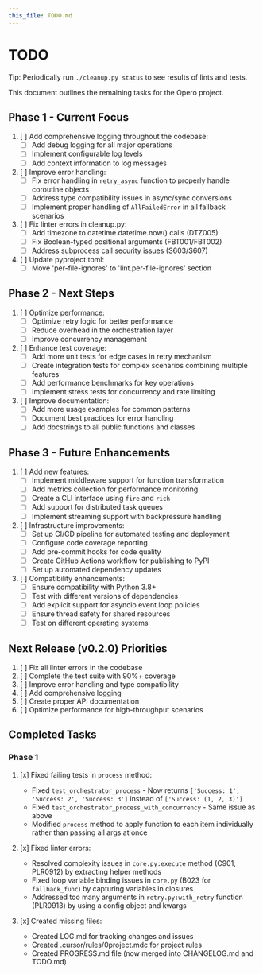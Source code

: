 ```yaml
---
this_file: TODO.md
---
```


# TODO

Tip: Periodically run `./cleanup.py status` to see results of lints and tests.

This document outlines the remaining tasks for the Opero project.

## Phase 1 - Current Focus

1. [ ] Add comprehensive logging throughout the codebase:
   - [ ] Add debug logging for all major operations
   - [ ] Implement configurable log levels
   - [ ] Add context information to log messages

2. [ ] Improve error handling:
   - [ ] Fix error handling in `retry_async` function to properly handle coroutine objects
   - [ ] Address type compatibility issues in async/sync conversions
   - [ ] Implement proper handling of `AllFailedError` in all fallback scenarios

3. [ ] Fix linter errors in cleanup.py:
   - [ ] Add timezone to datetime.datetime.now() calls (DTZ005)
   - [ ] Fix Boolean-typed positional arguments (FBT001/FBT002)
   - [ ] Address subprocess call security issues (S603/S607)

4. [ ] Update pyproject.toml:
   - [ ] Move 'per-file-ignores' to 'lint.per-file-ignores' section

## Phase 2 - Next Steps

1. [ ] Optimize performance:
   - [ ] Optimize retry logic for better performance
   - [ ] Reduce overhead in the orchestration layer
   - [ ] Improve concurrency management

2. [ ] Enhance test coverage:
   - [ ] Add more unit tests for edge cases in retry mechanism
   - [ ] Create integration tests for complex scenarios combining multiple features
   - [ ] Add performance benchmarks for key operations
   - [ ] Implement stress tests for concurrency and rate limiting

3. [ ] Improve documentation:
   - [ ] Add more usage examples for common patterns
   - [ ] Document best practices for error handling
   - [ ] Add docstrings to all public functions and classes

## Phase 3 - Future Enhancements

1. [ ] Add new features:
   - [ ] Implement middleware support for function transformation
   - [ ] Add metrics collection for performance monitoring
   - [ ] Create a CLI interface using `fire` and `rich`
   - [ ] Add support for distributed task queues
   - [ ] Implement streaming support with backpressure handling

2. [ ] Infrastructure improvements:
   - [ ] Set up CI/CD pipeline for automated testing and deployment
   - [ ] Configure code coverage reporting
   - [ ] Add pre-commit hooks for code quality
   - [ ] Create GitHub Actions workflow for publishing to PyPI
   - [ ] Set up automated dependency updates

3. [ ] Compatibility enhancements:
   - [ ] Ensure compatibility with Python 3.8+
   - [ ] Test with different versions of dependencies
   - [ ] Add explicit support for asyncio event loop policies
   - [ ] Ensure thread safety for shared resources
   - [ ] Test on different operating systems

## Next Release (v0.2.0) Priorities

1. [ ] Fix all linter errors in the codebase
2. [ ] Complete the test suite with 90%+ coverage
3. [ ] Improve error handling and type compatibility
4. [ ] Add comprehensive logging
5. [ ] Create proper API documentation
6. [ ] Optimize performance for high-throughput scenarios

## Completed Tasks

### Phase 1
1. [x] Fixed failing tests in `process` method:
   - Fixed `test_orchestrator_process` - Now returns `['Success: 1', 'Success: 2', 'Success: 3']` instead of `['Success: (1, 2, 3)']`
   - Fixed `test_orchestrator_process_with_concurrency` - Same issue as above
   - Modified `process` method to apply function to each item individually rather than passing all args at once

2. [x] Fixed linter errors:
   - Resolved complexity issues in `core.py:execute` method (C901, PLR0912) by extracting helper methods
   - Fixed loop variable binding issues in `core.py` (B023 for `fallback_func`) by capturing variables in closures
   - Addressed too many arguments in `retry.py:with_retry` function (PLR0913) by using a config object and kwargs

3. [x] Created missing files:
   - Created LOG.md for tracking changes and issues
   - Created .cursor/rules/0project.mdc for project rules
   - Created PROGRESS.md file (now merged into CHANGELOG.md and TODO.md)

